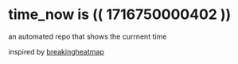 # time_now is (( 1716750000402 ))

an automated repo that shows the currnent time

inspired by [breakingheatmap](https://github.com/breakingheatmap/breakingheatmap)